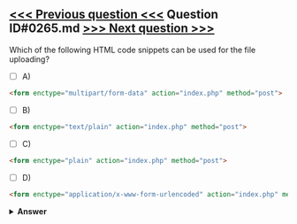 [<<< Previous question <<<](0264.md)   Question ID#0265.md   [>>> Next question >>>](0266.md)
---

Which of the following HTML code snippets can be used for the file uploading?

- [ ] A)
```html
<form enctype="multipart/form-data" action="index.php" method="post">
```

- [ ] B)
```html
<form enctype="text/plain" action="index.php" method="post">
```

- [ ] C)
```html
<form enctype="plain" action="index.php" method="post">
```

- [ ] D)
```html
<form enctype="application/x-www-form-urlencoded" action="index.php" method="post">
```


<details><summary><b>Answer</b></summary>
<p>
  Answer: <strong>A</strong>
</p>
</details>
